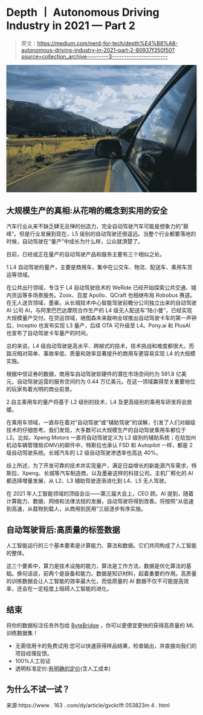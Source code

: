 # Depth 丨 Autonomous Driving Industry in 2021 — Part 2

> 原文：<https://medium.com/nerd-for-tech/depth%E4%B8%A8-autonomous-driving-industry-in-2021-part-2-80937f350f50?source=collection_archive---------3----------------------->

![](img/c887c500301c2f4224750965fff3fa88.png)

## 大规模生产的真相:从花哨的概念到实用的安全

汽车行业从来不缺乏肆无忌惮的创造力，完全自动驾驶汽车可能是想象力的“巅峰”。但是行业发展到现在，L5 级别的自动驾驶还很遥远。当整个行业都要落地的时候，自动驾驶在“量产”中成长为什么样，公众就清楚了。

目前，已经或正在量产的自动驾驶产品和服务主要有三个相似之处。

1.L4 自动驾驶的量产，主要是商用车，集中在公交车、物流、配送车、乘用车货运等领域。

在公共出行领域，专注于 L4 自动驾驶技术的 WeRide 已经开始探索公共交通、城内货运等多场景服务。Zoox、百度 Apollo、QCraft 也相继布局 Robobus 赛道。在无人送货领域，墨豪。从长城技术中心智能驾驶前瞻分公司独立出来的自动驾驶 AI 公司 AI，与阿里巴巴达摩院合作生产的 L4 级无人配送车“陆小曼”，已经实现大规模量产交付。在货运领域，继图森未来敲响全球推出自动驾驶卡车的第一声钟后，Inceptio 也宣布实现 L3 量产，后续 OTA 可升级至 L4。Pony.ai 和 PlusAI 也宣布了自动驾驶卡车量产的时间。

总的来说，L4 级自动驾驶是高水平、跨越式的技术，技术挑战和难度都很大。而路况相对简单、事故率低、质量和效率显著提升的商用车更容易实现 L4 的大规模实施。

根据中信证券的数据，商用车自动驾驶软硬件的潜在市场空间约为 591.8 亿美元，自动驾驶运营的服务空间约为 0.44 万亿美元。在这一领域赢得至关重要地位的玩家有着光明的商业前景。

2.自主乘用车的量产将基于 L2 级别的技术，L4 及更高级别的乘用车研发将会放缓。

在乘用车领域，一直存在着对“自动驾驶”或“辅助驾驶”的误解，引发了人们对越级技术的仔细思考。我们发现，大多数可以大规模生产的自动驾驶乘用车都位于 L2。比如，Xpeng Motors 一直将自动驾驶定义为 L2 级别的辅助系统；在给加州机动车辆管理局(DMV)的邮件中，特斯拉也承认 FSD 和 Autopilot 一样，都是 2 级自动驾驶系统。长城汽车的 L2 级自动驾驶渗透率也高达 40%。

综上所述，为了开发可靠的技术并实现量产，满足日益增长的新能源汽车需求，特斯拉、Xpeng、长城等汽车制造商，以及墨豪这样的科技公司。主机厂孵化的 AI 都选择增量发展，从 L2、L3 辅助驾驶逐渐进化到 L4、L5 无人驾驶。

在 2021 年人工智能领域的顶级会议——第三届大会上，CEO 顾。AI 提到，随着计算能力、数据、网络和法律法规的发展，自动驾驶将得到改善。将按照“从低速到高速，从载物到载人，从商用到民用”三层逐步有序实施。

## 自动驾驶背后:高质量的标签数据

人工智能运行的三个基本要素是计算能力、算法和数据。它们共同构成了人工智能的整体。

这三个要素中，算力是技术设施的能力，算法是工作方法，数据是优化算法的基础。换句话说，前两个是装备和能力。数据是知识材料，起着重要的作用。高质量的训练数据会让人工智能的效率最大化，而低质量的 AI 数据不仅不可能提高效率，还会在一定程度上阻碍人工智能的进化。

## 结束

将你的数据标注任务外包给 [ByteBridge](https://tinyurl.com/2p8szxz2) ，你可以更便宜更快的获得高质量的 ML 训练数据集！

*   无需信用卡的免费试用:您可以快速获得样品结果，检查输出，并直接向我们的项目经理反馈。
*   100%人工验证
*   透明标准定价:[有明确的定价](https://www.bytebridge.io/#/?module=price)(含人工成本)

## 为什么不试一试？

来源:https://www . 163 . com/dy/article/gvckrlft 053823m 4 . html